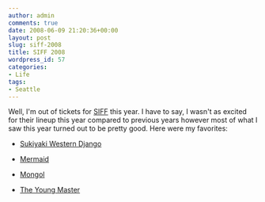 ```yaml
---
author: admin
comments: true
date: 2008-06-09 21:20:36+00:00
layout: post
slug: siff-2008
title: SIFF 2008
wordpress_id: 57
categories:
- Life
tags:
- Seattle
---
```


Well, I'm out of tickets for [SIFF](http://www.siff.net) this year. I have to say, I wasn't as excited for their lineup this year compared to previous years however most of what I saw this year turned out to be pretty good. Here were my favorites:





  
  * [Sukiyaki Western Django](http://www.imdb.com/title/tt0906665/)


  
  * [Mermaid](http://www.imdb.com/title/tt0995747/)


  
  * [Mongol](http://www.imdb.com/title/tt0416044/)


  
  * [The Young Master](http://www.imdb.com/title/tt0081499/)


